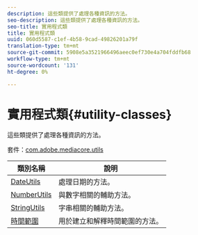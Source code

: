 ```yaml
---
description: 這些類提供了處理各種資訊的方法。
seo-description: 這些類提供了處理各種資訊的方法。
seo-title: 實用程式類
title: 實用程式類
uuid: 060d5587-c1ef-4b58-9cad-49826201a79f
translation-type: tm+mt
source-git-commit: 5908e5a3521966496aeec0ef730e4a704fddfb68
workflow-type: tm+mt
source-wordcount: '131'
ht-degree: 0%

---
```



# 實用程式類{#utility-classes}

這些類提供了處理各種資訊的方法。

套件：[com.adobe.mediacore.utils](https://help.adobe.com/en_US/primetime/api/psdk/javadoc_1.4/com/adobe/mediacore/utils/package-summary.html)

| 類別名稱 | 說明 |
|---|---|
| [DateUtils](https://help.adobe.com/en_US/primetime/api/psdk/javadoc_1.4/com/adobe/mediacore/utils/DateUtils.html) | 處理日期的方法。 |
| [NumberUtils](https://help.adobe.com/en_US/primetime/api/psdk/javadoc_1.4/com/adobe/mediacore/utils/NumberUtils.html) | 與數字相關的輔助方法。 |
| [StringUtils](https://help.adobe.com/en_US/primetime/api/psdk/javadoc_1.4/com/adobe/mediacore/utils/StringUtils.html) | 字串相關的輔助方法。 |
| [時間範圍](https://help.adobe.com/en_US/primetime/api/psdk/javadoc_1.4/com/adobe/mediacore/utils/TimeRange.html) | 用於建立和解釋時間範圍的方法。 |